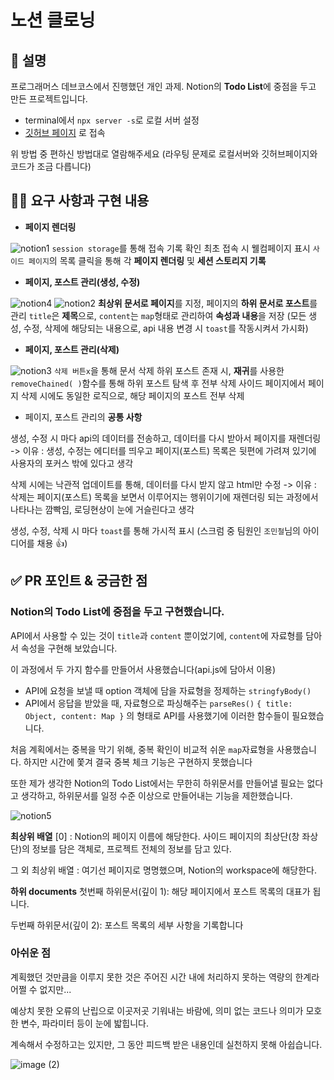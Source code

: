 # 노션 클로닝  

## 📌 설명 <!-- 어떤 걸 만들었는지 대략적으로 설명해주세요 -->
프로그래머스 데브코스에서 진행했던 개인 과제.
Notion의 **Todo List**에 중점을 두고 만든 프로젝트입니다.

- terminal에서 `npx server -s`로 로컬 서버 설정
- [깃허브 페이지](https://94chl.github.io/KDT_notion/) 로 접속

위 방법 중 편하신 방법대로 열람해주세요
(라우팅 문제로 로컬서버와 깃허브페이지와 코드가 조금 다릅니다)

## 👩‍💻 요구 사항과 구현 내용
- **페이지 렌더링**

![notion1](https://user-images.githubusercontent.com/49222172/132087025-88522589-c0a8-4f62-b52c-621b075f6bc5.gif)
`session storage`를 통해 접속 기록 확인
최초 접속 시 웰컴페이지 표시
`사이드 페이지`의 목록 클릭을 통해 각 **페이지 렌더링** 및 **세션 스토리지 기록**

- **페이지, 포스트 관리(생성, 수정)**

![notion4](https://user-images.githubusercontent.com/49222172/132087391-3fb683a0-143b-4ff9-93d5-57e2e1140a29.gif)
![notion2](https://user-images.githubusercontent.com/49222172/132087129-1708a2f2-f55c-493b-be98-2ffb6803d0d9.gif)
**최상위 문서로 페이지**를 지정, 페이지의 **하위 문서로 포스트**를 관리
`title`은 **제목**으로, `content`는 `map`형태로 관리하여 **속성과 내용**을 저장
(모든 생성, 수정, 삭제에 해당되는 내용으로, api 내용 변경 시 `toast`를 작동시켜서 가시화)

- **페이지, 포스트 관리(삭제)**

![notion3](https://user-images.githubusercontent.com/49222172/132087237-78989aec-1fae-443c-8667-79de800ae714.gif)
`삭제 버튼x`을 통해 문서 삭제
하위 포스트 존재 시, **재귀**를 사용한 `removeChained( )`함수를 통해 하위 포스트 탐색 후 전부 삭제
사이드 페이지에서 페이지 삭제 시에도 동일한 로직으로, 해당 페이지의 포스트 전부 삭제

- 페이지, 포스트 관리의 **공통 사항**

생성, 수정 시 마다 api의 데이터를 전송하고, 데이터를 다시 받아서 페이지를 재렌더링
-> 이유 : 생성, 수정는 에디터를 띄우고 페이지(포스트) 목록은 뒷편에 가려져 있기에 사용자의 포커스 밖에 있다고 생각

삭제 시에는 낙관적 업데이트를 통해, 데이터를 다시 받지 않고 html만 수정
-> 이유 : 삭제는 페이지(포스트) 목록을 보면서 이루어지는 행위이기에 재렌더링 되는 과정에서 나타나는 깜빡임, 로딩현상이 눈에 거슬린다고 생각

생성, 수정, 삭제 시 마다 `toast`를 통해 가시적 표시
(스크럼 중 팀원인 `조민철`님의 아이디어를 채용 👍) 


## ✅ PR 포인트 & 궁금한 점 

### Notion의 Todo List에 중점을 두고 구현했습니다.

API에서 사용할 수 있는 것이 `title`과 `content` 뿐이었기에, 
`content`에 자료형를 담아서 속성을 구현해 보았습니다. 

이 과정에서 두 가지 함수를 만들어서 사용했습니다(api.js에 담아서 이용)
- API에 요청을 보낼 때 option 객체에 담을 자료형을 정제하는 `stringfyBody()`
- API에서 응답을 받았을 때, 자료형으로 파싱해주는 `parseRes()`
`{ title: Object, content: Map }` 의 형태로 API를 사용했기에 이러한 함수들이 필요했습니다.

처음 계획에서는 중복을 막기 위해, 중복 확인이 비교적 쉬운 `map`자료형을 사용했습니다.
하지만 시간에 쫓겨 결국 중복 체크 기능은 구현하지 못했습니다

또한 제가 생각한 Notion의 Todo List에서는 무한히 하위문서를 만들어낼 필요는 없다고 생각하고,
하위문서를 일정 수준 이상으로 만들어내는 기능을 제한했습니다.

![notion5](https://user-images.githubusercontent.com/49222172/132088779-03bdcb9c-33c6-4fc0-aff2-ed54fc33919d.jpg)

**최상위 배열**
[0] : Notion의 페이지 이름에 해당한다.
사이드 페이지의 최상단(창 좌상단)의 정보를 담은 객체로, 프로젝트 전체의 정보를 담고 있다. 

그 외 최상위 배열 : 여기선 페이지로 명명했으며, Notion의 workspace에 해당한다.

**하위 documents**
첫번째 하위문서(깊이 1): 해당 페이지에서 포스트 목록의 대표가 됩니다.

두번째 하위문서(깊이 2): 포스트 목록의 세부 사항을 기록합니다

### 아쉬운 점
계획했던 것만큼을 이루지 못한 것은 주어진 시간 내에 처리하지 못하는 역량의 한계라 어쩔 수 없지만...

예상치 못한 오류의 난립으로 이곳저곳 기워내는 바람에, 의미 없는 코드나 의미가 모호한 변수, 파라미터 등이 눈에 밟힙니다.

계속해서 수정하고는 있지만, 그 동안 피드백 받은 내용인데 실천하지 못해 아쉽습니다.

![image (2)](https://user-images.githubusercontent.com/49222172/132089057-c4c1579b-3865-4323-b9a6-a81fc003a7fc.png)
